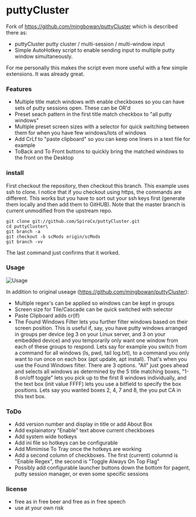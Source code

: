 # puttyCluster

Fork of https://github.com/mingbowan/puttyCluster which is described there as:
* puttyCluster putty cluster / multi-session / multi-window input
* Simple AutoHotkey script to enable sending input to multiple putty window simultaneously.

For me personally this makes the script even more useful with a few simple extensions. It was already great.

### Features

* Multiple title match windows with enable checkboxes so you can have sets of putty sessions open.  These can be OR'd
* Preset seach pattern in the first title match checkbox to "all putty windows"
* Multiple preset screen sizes with a selector for quick switching between them for when you have few windows/lots of windows
* Add CrLf to "paste clipboard" so you can keep one liners in a text file for example
* ToBack and To Front buttons to quickly bring the matched windows to the front on the Desktop

### install

First checkout the repository, then checkout this branch.  This example uses ssh to clone.  I notice that if you checkout using https, the commands are different.  This works but you have to sort out your ssh keys first (generate them locally and then add them to GitHUB).  Note that the master branch is current unmodified from the upstream repo.
```
git clone git://github.com/SpiroCx/puttyCluster.git
cd puttyCluster\
git branch -a
git checkout -b scMods origin/scMods
git branch -vv
```
The last command just confirms that it worked.

### Usage

![Usage](https://raw.github.com/SpiroCx/puttyCluster/scMods/screenshot.PNG)

In addition to original useage (https://github.com/mingbowan/puttyCluster):

* Multiple regex's can be applied so windows can be kept in groups
* Screen size for  Tile/Cascade can be quick switched with selector
* Paste Clipboard adds cr(lf)
* The Found Windows Filter lets you further filter windows based on their screen position.  This is useful if, say, you have putty windows arranged in groups per device (eg 3 on your Linux server, and 3 on your embedded device) and you temporarily only want one window from each of these groups to respond.  Lets say for example you switch from a command for all windows (ls, pwd, tail log.txt), to a command you only want to run once on each box (apt update, apt install).  That's when you use the Found Windows filter.  There are 3 options.  "All" just goes ahead and selects all windows as determined by the 5 title matching boxes, "1-8 on/off toggle" lets you pick up to the first 8 windows individually, and the text box (init value FFFF) lets you use a bitfield to specify the box positions.  Lets say you wanted boxes 2, 4, 7 and 8, the you put CA in this text box. 

   
### ToDo

* Add version number and display in title or add About Box
* Add explainatory "Enable" text above current checkboxes
* Add system wide hotkeys
* Add ini file so hotkeys can be configurable
* Add Mimimise To Tray once the hotkeys are working
* Add a second column of checkboxes.  The first (current) columnd is "Enable Regex", the second is "Toggle Always On Top Flag"
* Possibly add configurable launcher buttons down the bottom for pagent, putty session manager, or even some specific sessions

### license
* free as in free beer and free as in free speech
* use at your own risk
